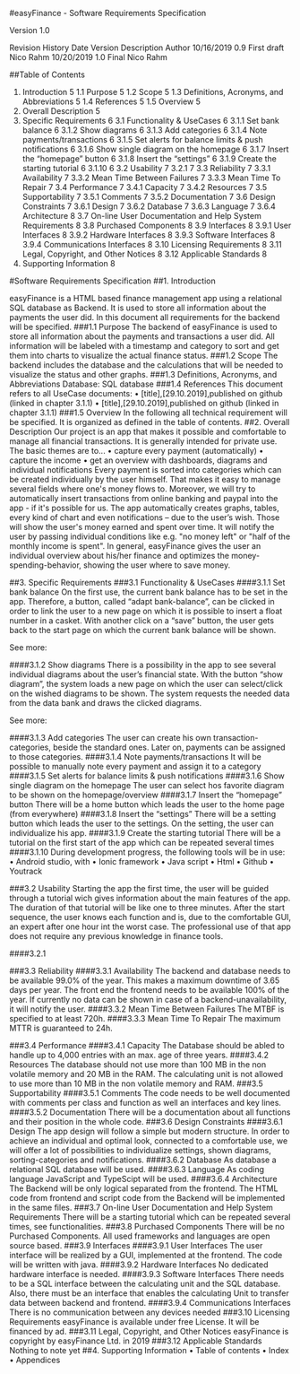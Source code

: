 #easyFinance - Software Requirements Specification

Version 1.0
 
Revision History
Date	Version	Description	Author
10/16/2019	0.9	First draft	Nico Rahm
10/20/2019	1.0	Final	Nico Rahm
			
			

 
##Table of Contents
1.	Introduction	5
1.1	Purpose	5
1.2	Scope	5
1.3	Definitions, Acronyms, and Abbreviations	5
1.4	References	5
1.5	Overview	5
2.	Overall Description	5
3.	Specific Requirements	6
3.1	Functionality & UseCases	6
3.1.1	Set bank balance	6
3.1.2	Show diagrams	6
3.1.3	Add categories	6
3.1.4	Note payments/transactions	6
3.1.5	Set alerts for balance limits & push notifications	6
3.1.6	Show single diagram on the homepage	6
3.1.7	Insert the “homepage” button	6
3.1.8	Insert the “settings”	6
3.1.9	Create the starting tutorial	6
3.1.10	<Functional Requirement One>	6
3.2	Usability	7
3.2.1	<Usability Requirement One>	7
3.3	Reliability	7
3.3.1	Availability	7
3.3.2	Mean Time Between Failures	7
3.3.3	Mean Time To Repair	7
3.4	Performance	7
3.4.1	Capacity	7
3.4.2	Resources	7
3.5	Supportability	7
3.5.1	Comments	7
3.5.2	Documentation	7
3.6	Design Constraints	7
3.6.1	Design	7
3.6.2	Database	7
3.6.3	Language	7
3.6.4	Architecture	8
3.7	On-line User Documentation and Help System Requirements	8
3.8	Purchased Components	8
3.9	Interfaces	8
3.9.1	User Interfaces	8
3.9.2	Hardware Interfaces	8
3.9.3	Software Interfaces	8
3.9.4	Communications Interfaces	8
3.10	Licensing Requirements	8
3.11	Legal, Copyright, and Other Notices	8
3.12	Applicable Standards	8
4.	Supporting Information	8
 
#Software Requirements Specification 
##1.	Introduction

easyFinance is a HTML based finance management app using a relational SQL database as Backend. It is used to store all information about the payments the user did. In this document all requirements for the backend will be specified. 
###1.1	Purpose
The backend of easyFinance is used to store all information about the payments and transactions a user did. All information will be labeled with a timestamp and category to sort and get them into charts to visualize the actual finance status.
###1.2	Scope
The backend includes the database and the calculations that will be needed to visualize the status and other graphs.
###1.3	Definitions, Acronyms, and Abbreviations
Database: SQL database
###1.4	References
This document refers to all UseCase documents:
•	[title],[29.10.2019],published on github (linked in chapter 3.1.1)
•	[title],[29.10.2019],published on github (linked in chapter 3.1.1)
###1.5	Overview
In the following all technical requirement will be specified. It is organized as defined in the table of contents.
##2.	Overall Description
Our project is an app that makes it possible and comfortable to manage all financial transactions. It is generally intended for private use.
The basic themes are to...
•	capture  every payment (automatically)
•	capture the income
•	get an overview with dashboards, diagrams and individual notifications
Every payment is sorted into categories which can be created individually by the user himself. That makes it easy to manage several fields where one's money flows to. Moreover, we will try to automatically insert transactions from online banking and paypal into the app - if it's possible for us.
The app automatically creates graphs, tables, every kind of chart and even notifications – due to the user’s wish. Those will show the user's money earned and spent over time. It will notify the user by passing individual conditions like e.g. "no money left" or "half of the monthly income is spent".
In general, easyFinance gives the user an individual overview about his/her finance and optimizes the money-spending-behavior, showing the user where to save money.

##3.	Specific Requirements 
###3.1	Functionality & UseCases
####3.1.1	Set bank balance
On the first use, the current bank balance has to be set in the app.
Therefore, a button, called “adapt bank-balance”, can be clicked in order to link the user to a new page on which it is possible to insert a float number in a casket.
With another click on a “save” button, the user gets back to the start page on which the current bank balance will be shown.

See more:

####3.1.2	Show diagrams
There is a possibility in the app to see several individual diagrams about the user’s financial state.
With the button “show diagram”, the system loads a new page on which the user can select/click on the wished diagrams to be shown.
The system requests the needed data from the data bank and draws the clicked diagrams.

See more: 

####3.1.3	Add categories
The user can create his own transaction-categories, beside the standard ones. Later on, payments can be assigned to those categories.
####3.1.4	Note payments/transactions
It will be possible to manually note every payment and assign it to a category
####3.1.5	Set alerts for balance limits & push notifications
####3.1.6	Show single diagram on the homepage
The user can select hos favorite diagram to be shown on the homepage/overview
####3.1.7	Insert the “homepage” button
There will be a home button which leads the user to the home page (from everywhere)
####3.1.8	Insert the “settings”
There will be a setting button which leads the user to the settings. On the setting, the user can individualize his app.
####3.1.9	Create the starting tutorial
There will be a tutorial on the first start of the app which can be repeated several times
####3.1.10	<Functional Requirement One>
During development progress, the following tools will be in use:
•	Android studio, with
•	Ionic framework
•	Java script
•	Html
•	Github
•	Youtrack

###3.2	Usability
Starting the app the first time, the user will be guided through a tutorial wich gives information about the main features of the app. The duration of that tutorial will be like one to three minutes.
After the start sequence, the user knows each function and is, due to the comfortable GUI, an expert after one hour int the worst case. 
The professional use of that app does not require any previous knowledge in finance tools.

####3.2.1	<Usability Requirement One>

###3.3	Reliability 
####3.3.1	Availability
The backend and database needs to be available 99.0% of the year. This makes a maximum downtime of 3.65 days per year. The front end the frontend needs to be available 100% of the year. If currently no data can be shown in case of a backend-unavailability, it will notify the user.
####3.3.2	Mean Time Between Failures
The MTBF is specified to at least 720h.
####3.3.3	Mean Time To Repair
The maximum MTTR is guaranteed to 24h.

###3.4	Performance
####3.4.1	Capacity
The Database should be abled to handle up to 4,000 entries with an max. age of three years.
####3.4.2	Resources
The database should not use more than 100 MB in the non volatile memory and 20 MB in the RAM.
The calculating unit is not allowed to use more than 10 MB in the non volatile memory and RAM.
###3.5	Supportability
####3.5.1	Comments
The code needs to be well documented with comments per class and function as well an interfaces and key lines.
####3.5.2	Documentation
There will be a documentation about all functions and their position in the whole code. 
###3.6	Design Constraints
####3.6.1	Design
The app design will follow a simple but modern structure. In order to achieve an individual and optimal look, connected to a comfortable use, we will offer a lot of possibilities to individualize settings, shown diagrams, sorting-categories and notifications.
####3.6.2	Database
As database a relational SQL database will be used.
####3.6.3	Language
As coding language JavaScript and TypeScipt will be used.
####3.6.4	Architecture
The Backend will be only logical separated from the frontend. The HTML code from frontend and script code from the Backend will be implemented in the same files.
###3.7	On-line User Documentation and Help System Requirements
There will be a starting tutorial which can be repeated several times, see functionalities.
###3.8	Purchased Components
There will be no Purchased Components. All used frameworks and languages are open source based.
###3.9	Interfaces
####3.9.1	User Interfaces
The user interface will be realized by a GUI, implemented at the frontend.
The code will be written with java.
####3.9.2	Hardware Interfaces
No dedicated hardware interface is needed.
####3.9.3	Software Interfaces
There needs to be a SQL interface between the calculating unit and the SQL database. Also, there must be an interface that enables the calculating Unit to transfer data between backend and frontend.
####3.9.4	Communications Interfaces
There is no communication between any devices needed
###3.10	Licensing Requirements
easyFinance is available under free License. It will be financed by ad.
###3.11	Legal, Copyright, and Other Notices
easyFinance is copyright by easyFinance Ltd. in 2019
###3.12	Applicable Standards
Nothing to note yet
##4.	Supporting Information
•	Table of contents
•	Index
•	Appendices
